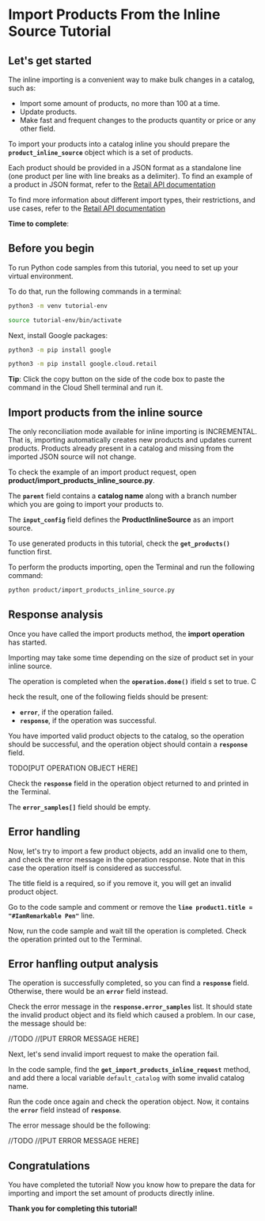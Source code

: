 # **Import Products From the Inline Source Tutorial**

## Let's get started

The inline importing is a convenient way to make bulk changes in a catalog, such as:

- Import some amount of products, no more than 100 at a time.
- Update products.
- Make fast and frequent changes to the products quantity or price or any other field.

To import your products into a catalog inline you should prepare the **```product_inline_source```** object which is a set
of products. 

Each product should be provided in a JSON format as a standalone line (one product per line with line breaks as a
delimiter). To find an example of a product in JSON format, refer to
the [Retail API documentation](https://cloud.google.com/retail/docs/upload-catalog#json-format)

To find more information about different import types, their restrictions, and use cases, refer to the [Retail API documentation](https://cloud.google.com/retail/docs/upload-catalog#considerations)

**Time to complete**: 
<walkthrough-tutorial-duration duration="3.0"></walkthrough-tutorial-duration>

## Before you begin

To run Python code samples from this tutorial, you need to set up your virtual environment.

To do that, run the following commands in a terminal:

```bash
python3 -m venv tutorial-env
```

```bash
source tutorial-env/bin/activate
```

Next, install Google packages:

```bash
python3 -m pip install google
```

```bash
python3 -m pip install google.cloud.retail
```

**Tip**: Click the copy button on the side of the code box to paste the command in the Cloud Shell terminal and
run it.

## Import products from the inline source

The only reconciliation mode available for inline importing is INCREMENTAL. That is, importing automatically creates new products and updates current products. Products already present in a catalog and missing from the imported JSON source will not change.

To check the example of an import product request, open **product/import_products_inline_source.py**.

The **```parent```** field contains a **catalog name** along with a branch number which you are going to import your
products to.

The **```input_config```** field defines the **ProductInlineSource** as an import source.

To use generated products in this tutorial, check the **```get_products()```** function first.

To perform the products importing, open the Terminal and run the following command:

```bash
python product/import_products_inline_source.py
```

## Response analysis

Once you have called the import products method, the **import operation** has started.

Importing may take some time depending on the size of product set in your inline source.

The operation is completed when the **```operation.done()```** ifield s set to true. C

heck the result, one of the following fields should be present:
 - **```error```**, if the operation failed.
 - **```response```**, if the operation was successful.

You have imported valid product objects to the catalog, so the operation should be successful, and the operation object should contain a **```response```** field. 

TODO[PUT OPERATION OBJECT HERE] 

Check the **```response```** field in the operation object returned to and printed in the Terminal. 

The **```error_samples[]```** field should be empty.

## Error handling

Now, let's try to import a few product objects, add an invalid one to them, and check the error message in the operation response. Note that in this case the operation itself is considered as successful.

The title field is a required, so if you remove it, you will get an invalid product object.

Go to the code sample and comment or remove the **```line product1.title = "#IamRemarkable Pen"```** line.

Now, run the code sample and wait till the operation is completed. Check the operation printed out to the Terminal.

## Error hanfling output analysis

The operation is successfully completed, so you can find a **```response```** field. Otherwise, there would be an **```error```** field instead.

Check the error message in the **```response.error_samples```** list. It should state the invalid product object and its field which caused a problem. In our case, the message should be:

//TODO
//[PUT ERROR MESSAGE HERE]

Next, let's send invalid import request to make the operation fail. 

In the code sample, find the **```get_import_products_inline_request```**  method, and add there a local variable ```default_catalog``` with some invalid catalog name.

Run the code once again and check the operation object. Now, it contains the **```error```** field instead of **```response```**. 

The error message should be the following:

//TODO
//[PUT ERROR MESSAGE HERE]

## Congratulations

<walkthrough-conclusion-trophy></walkthrough-conclusion-trophy>

You have completed the tutorial! Now you know how to prepare the data for importing and import the set amount of
products directly inline.

**Thank you for completing this tutorial!**

